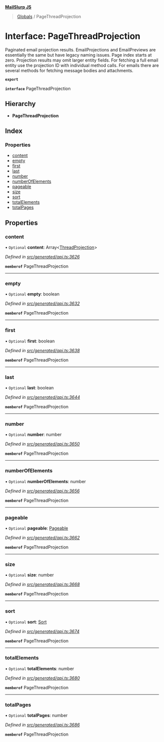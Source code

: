 **[MailSlurp JS](../README.md)**

> [Globals](../README.md) / PageThreadProjection

# Interface: PageThreadProjection

Paginated email projection results. EmailProjections and EmailPreviews are essentially the same but have legacy naming issues. Page index starts at zero. Projection results may omit larger entity fields. For fetching a full email entity use the projection ID with individual method calls. For emails there are several methods for fetching message bodies and attachments.

**`export`** 

**`interface`** PageThreadProjection

## Hierarchy

* **PageThreadProjection**

## Index

### Properties

* [content](pagethreadprojection.md#content)
* [empty](pagethreadprojection.md#empty)
* [first](pagethreadprojection.md#first)
* [last](pagethreadprojection.md#last)
* [number](pagethreadprojection.md#number)
* [numberOfElements](pagethreadprojection.md#numberofelements)
* [pageable](pagethreadprojection.md#pageable)
* [size](pagethreadprojection.md#size)
* [sort](pagethreadprojection.md#sort)
* [totalElements](pagethreadprojection.md#totalelements)
* [totalPages](pagethreadprojection.md#totalpages)

## Properties

### content

• `Optional` **content**: Array\<[ThreadProjection](threadprojection.md)>

*Defined in [src/generated/api.ts:3626](https://github.com/mailslurp/mailslurp-client/blob/a8663d0/src/generated/api.ts#L3626)*

**`memberof`** PageThreadProjection

___

### empty

• `Optional` **empty**: boolean

*Defined in [src/generated/api.ts:3632](https://github.com/mailslurp/mailslurp-client/blob/a8663d0/src/generated/api.ts#L3632)*

**`memberof`** PageThreadProjection

___

### first

• `Optional` **first**: boolean

*Defined in [src/generated/api.ts:3638](https://github.com/mailslurp/mailslurp-client/blob/a8663d0/src/generated/api.ts#L3638)*

**`memberof`** PageThreadProjection

___

### last

• `Optional` **last**: boolean

*Defined in [src/generated/api.ts:3644](https://github.com/mailslurp/mailslurp-client/blob/a8663d0/src/generated/api.ts#L3644)*

**`memberof`** PageThreadProjection

___

### number

• `Optional` **number**: number

*Defined in [src/generated/api.ts:3650](https://github.com/mailslurp/mailslurp-client/blob/a8663d0/src/generated/api.ts#L3650)*

**`memberof`** PageThreadProjection

___

### numberOfElements

• `Optional` **numberOfElements**: number

*Defined in [src/generated/api.ts:3656](https://github.com/mailslurp/mailslurp-client/blob/a8663d0/src/generated/api.ts#L3656)*

**`memberof`** PageThreadProjection

___

### pageable

• `Optional` **pageable**: [Pageable](pageable.md)

*Defined in [src/generated/api.ts:3662](https://github.com/mailslurp/mailslurp-client/blob/a8663d0/src/generated/api.ts#L3662)*

**`memberof`** PageThreadProjection

___

### size

• `Optional` **size**: number

*Defined in [src/generated/api.ts:3668](https://github.com/mailslurp/mailslurp-client/blob/a8663d0/src/generated/api.ts#L3668)*

**`memberof`** PageThreadProjection

___

### sort

• `Optional` **sort**: [Sort](sort.md)

*Defined in [src/generated/api.ts:3674](https://github.com/mailslurp/mailslurp-client/blob/a8663d0/src/generated/api.ts#L3674)*

**`memberof`** PageThreadProjection

___

### totalElements

• `Optional` **totalElements**: number

*Defined in [src/generated/api.ts:3680](https://github.com/mailslurp/mailslurp-client/blob/a8663d0/src/generated/api.ts#L3680)*

**`memberof`** PageThreadProjection

___

### totalPages

• `Optional` **totalPages**: number

*Defined in [src/generated/api.ts:3686](https://github.com/mailslurp/mailslurp-client/blob/a8663d0/src/generated/api.ts#L3686)*

**`memberof`** PageThreadProjection
